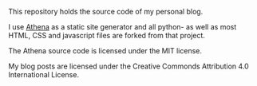 This repository holds the source code of my personal blog.

I use [Athena](https://github.com/apas/athena) as a static site generator and all python- as well as most HTML, CSS and javascript files are forked from that project.

The Athena source code is licensed under the MIT license.

My blog posts are licensed under the Creative Commonds Attribution 4.0 International License.
